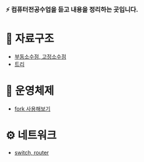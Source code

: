 <h3> ⚡️ 컴퓨터전공수업을 듣고 내용을 정리하는 곳입니다.

# 🐙 자료구조
- [부동소수점, 고정소수점](https://leeward-crabapple-4c7.notion.site/de65531c50cb49b4b3bcf92599851ff4)
- [트리](https://leeward-crabapple-4c7.notion.site/Tree-70474277e1bd4634bba2ae0c027a8b9c)

# 🐼 운영체제

- [fork 사용해보기](https://leeward-crabapple-4c7.notion.site/fork-b878cff55cfe44b786665061fd88ed75)

# ⚙️ 네트워크

- [switch, router](https://leeward-crabapple-4c7.notion.site/ae961625048947118fd74197fc7666a6)
